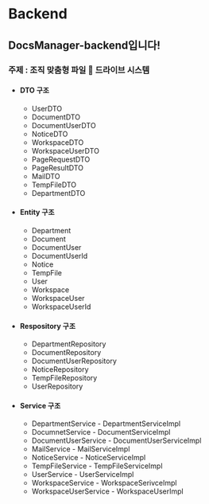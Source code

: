 # Backend
## DocsManager-backend입니다!
### 주제 : 조직 맞춤형 파일 📁 드라이브 시스템
+ ####  DTO 구조
  + UserDTO
  + DocumentDTO
  + DocumentUserDTO
  + NoticeDTO
  + WorkspaceDTO
  + WorkspaceUserDTO
  + PageRequestDTO
  + PageResultDTO
  + MailDTO
  + TempFileDTO
  + DepartmentDTO
 
+ #### Entity 구조
  + Department
  + Document
  + DocumentUser
  + DocumentUserId
  + Notice
  + TempFile
  + User
  + Workspace
  + WorkspaceUser
  + WorkspaceUserId

+ #### Respository 구조
  + DepartmentRepository
  + DocumentRepository
  + DocumentUserRepository
  + NoticeRepository
  + TempFileRepository
  + UserRepository
  
+ #### Service 구조
  + DepartmentService - DepartmentServiceImpl
  + DocumnetService - DocumentServiceImpl
  + DocumentUserService - DocumentUserServiceImpl
  + MailService - MailServiceImpl
  + NoticeService - NoticeServiceImpl
  + TempFileService - TempFileServiceImpl
  + UserService - UserServiceImpl
  + WorkspaceService - WorkspaceSerivceImpl
  + WorkspaceUserService - WorkspaceUserImpl

